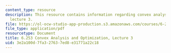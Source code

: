 ```yaml
---
content_type: resource
description: This resource contains information regarding convex analysis and optimization,
  lecture 3.
file: https://ol-ocw-studio-app-production.s3.amazonaws.com/courses/6-253-convex-analysis-and-optimization-spring-2012/3e2a100d7fa327637ed8e31771a22c18_MIT6_253S12_lec03.pdf
file_type: application/pdf
resourcetype: Document
title: 6.253 Convex Analysis and Optimization, Lecture 3
uid: 3e2a100d-7fa3-2763-7ed8-e31771a22c18
---
```

